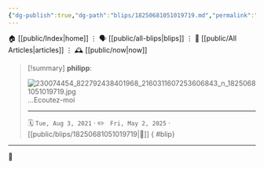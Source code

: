 ```yaml
---
{"dg-publish":true,"dg-path":"blips/18250681051019719.md","permalink":"/blips/18250681051019719/","title":"philipp on instagram @ 2021-08-03"}
---
```



<div class="transclusion internal-embed is-loaded"><div class="markdown-embed">




🏠 [[public/Index\|home]]  ⋮ 🗣️ [[public/all-blips\|blips]] ⋮  📝 [[public/All Articles\|articles]]  ⋮ 🕰️ [[public/now\|now]]


</div></div>


> [!summary] **philipp**:
>
> ![230074454_822792438401968_2160311607253606843_n_18250681051019719.jpg](/img/user/attachments/230074454_822792438401968_2160311607253606843_n_18250681051019719.jpg)
> …Ecoutez-moi
> - - -
>
> 🗓️ <code>Tue, Aug 3, 2021</code>  · ✏️ <code> Fri, May 2, 2025</code>  · [[public/blips/18250681051019719\|🔗]]
{ #blip}


- - -

 👾
